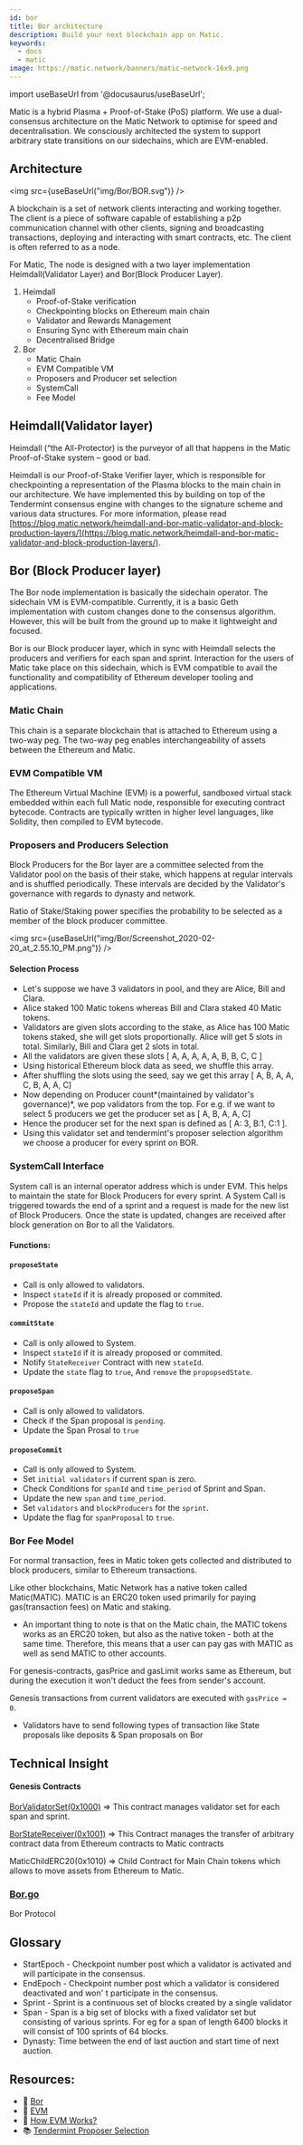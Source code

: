 ```yaml
---
id: bor
title: Bor architecture
description: Build your next blockchain app on Matic.
keywords:
  - docs
  - matic
image: https://matic.network/banners/matic-network-16x9.png 
---
```

import useBaseUrl from '@docusaurus/useBaseUrl';

Matic is a hybrid Plasma + Proof-of-Stake (PoS) platform. We use a dual-consensus architecture on the Matic Network to optimise for speed and decentralisation. We consciously architected the system to support arbitrary state transitions on our sidechains, which are EVM-enabled.

## Architecture

<img src={useBaseUrl("img/Bor/BOR.svg")} />

A blockchain is a set of network clients interacting and working together. The client is a piece of software capable of establishing a p2p communication channel with other clients, signing and broadcasting transactions, deploying and interacting with smart contracts, etc. The client is often referred to as a node.

For Matic, The node is designed with a two layer implementation Heimdall(Validator Layer) and Bor(Block Producer Layer).

1. Heimdall
    - Proof-of-Stake verification
    - Checkpointing blocks on Ethereum main chain
    - Validator and Rewards Management
    - Ensuring Sync with Ethereum main chain
    - Decentralised Bridge
2. Bor
    - Matic Chain
    - EVM Compatible VM
    - Proposers and Producer set selection
    - SystemCall
    - Fee Model

## Heimdall(Validator layer)

Heimdall (“the All-Protector) is the purveyor of all that happens in the Matic Proof-of-Stake system – good or bad.

Heimdall is our Proof-of-Stake Verifier layer, which is responsible for checkpointing a representation of the Plasma blocks to the main chain in our architecture. We have implemented this by building on top of the Tendermint consensus engine with changes to the signature scheme and various data structures. For more information, please read [https://blog.matic.network/heimdall-and-bor-matic-validator-and-block-production-layers/](https://blog.matic.network/heimdall-and-bor-matic-validator-and-block-production-layers/).

## **Bor (Block Producer layer)**

The Bor node implementation is basically the sidechain operator. The sidechain VM is EVM-compatible. Currently, it is a basic Geth implementation with custom changes done to the consensus algorithm. However, this will be built from the ground up to make it lightweight and focused.

Bor is our Block producer layer, which in sync with Heimdall selects the producers and verifiers for each span and sprint. Interaction for the users of Matic take place on this sidechain, which is EVM compatible to avail the functionality and compatibility of Ethereum developer tooling and applications. 

### Matic Chain

This chain is a separate blockchain that is attached to Ethereum using a two-way peg. The two-way peg enables interchangeability of assets between the Ethereum and Matic.

### EVM Compatible VM

The Ethereum Virtual Machine (EVM) is a powerful, sandboxed virtual stack embedded within each full Matic node, responsible for executing contract bytecode. Contracts are typically written in higher level languages, like Solidity, then compiled to EVM bytecode.

### Proposers and Producers Selection

Block Producers for the Bor layer are a committee selected from the Validator pool on the basis of their stake, which happens at regular intervals and is shuffled periodically. These intervals are decided by the Validator's governance with regards to dynasty and network.

Ratio of Stake/Staking power specifies the probability to be selected as a member of the block producer committee. 

<img src={useBaseUrl("img/Bor/Screenshot_2020-02-20_at_2.55.10_PM.png")} />

#### Selection Process

- Let's suppose we have 3 validators in pool, and they are Alice, Bill and Clara.
- Alice staked 100 Matic tokens whereas Bill and Clara staked 40 Matic tokens.
- Validators are given slots according to the stake, as Alice has 100 Matic tokens staked, she will get slots proportionally. Alice will get 5 slots in total. Similarly, Bill and Clara get 2 slots in total.
- All the validators are given these slots [ A, A, A, A, A, B, B, C, C ]
- Using historical Ethereum block data as seed, we shuffle this array.
- After shuffling the slots using the seed, say we get this array [ A, B, A, A, C, B, A, A, C]
- Now depending on Producer count*(maintained by validator's governance)*, we pop validators from the top. For e.g. if we want to select 5 producers we get the producer set as [ A, B, A, A, C]
- Hence the producer set for the next span is defined as [ A: 3, B:1, C:1 ].
- Using this validator set and tendermint's proposer selection algorithm we choose a producer for every sprint on BOR.

### SystemCall Interface

System call is an internal operator address which is under EVM. This helps to maintain the state for Block Producers for every sprint. A System Call is triggered towards the end of a sprint and a request is made for the new list of Block Producers. Once the state is updated, changes are received after block generation on Bor to all the Validators.

#### **Functions:**

#### `proposeState`

- Call is only allowed to validators.
- Inspect `stateId` if it is already proposed or commited.
- Propose the `stateId` and update the flag to `true`.

#### `commitState`

- Call is only allowed to System.
- Inspect `stateId` if it is already proposed or commited.
- Notify `StateReceiver` Contract with new `stateId`.
- Update the `state` flag to `true`, And `remove` the `propopsedState`.

#### `proposeSpan`

- Call is only allowed to validators.
- Check if the Span proposal is `pending`.
- Update the Span Prosal to `true`

#### `proposeCommit`

- Call is only allowed to System.
- Set `initial validators` if current span is zero.
- Check Conditions for `spanId` and `time_period` of Sprint and Span.
- Update the new `span` and `time_period`.
- Set `validators` and `blockProducers` for the `sprint`.
- Update the flag for `spanProposal` to `true`.

### Bor Fee Model

For normal transaction, fees in Matic token gets collected and distributed to block producers, similar to Ethereum transactions. 

Like other blockchains, Matic Network has a native token called Matic(MATIC). MATIC is an ERC20 token used primarily for paying gas(transaction fees) on Matic and staking. 

- An important thing to note is that on the Matic chain, the MATIC tokens works as an ERC20 token, but also as the native token - both at the same time. Therefore, this means that a user can pay gas with MATIC as well as send MATIC to other accounts.

For genesis-contracts, gasPrice and gasLimit works same as Ethereum, but during the execution it won't deduct the fees from sender's account.

Genesis transactions from current validators are executed with `gasPrice = 0`. 

- Validators have to send following types of transaction like State proposals like deposits & Span proposals on Bor

## Technical Insight

#### Genesis Contracts

[BorValidatorSet(0x1000)](https://github.com/maticnetwork/genesis-contracts/blob/master/contracts/BorValidatorSet.sol) ⇒ This contract manages validator set for each span and sprint.

[BorStateReceiver(0x1001)](https://github.com/maticnetwork/genesis-contracts/blob/master/contracts/StateReceiver.sol) ⇒ This Contract manages the transfer of arbitrary contract data from Ethereum contracts to Matic contracts

MaticChildERC20(0x1010) ⇒ Child Contract for Main Chain tokens which allows to move assets from Ethereum to Matic.

### [Bor.go](https://github.com/maticnetwork/bor/blob/master/consensus/bor/bor.go)

Bor Protocol

## Glossary

- StartEpoch - Checkpoint number post which a validator is activated and will participate in the consensus.
- EndEpoch - Checkpoint number post which a validator is considered deactivated and won' t participate in the consensus.
- Sprint - Sprint is a continuous set of blocks created by a single validator
- Span -  Span is a big set of blocks with a fixed validator set but consisting of various sprints. For eg for a span of length 6400 blocks it will consist of 100 sprints of 64 blocks.
- Dynasty: Time between the end of last auction and start time of next auction.

## Resources:

- :ledger: [Bor](https://github.com/maticnetwork/bor)
- :blue_book: [EVM](https://www.bitrates.com/guides/ethereum/what-is-the-unstoppable-world-computer)
- :green_book: [How EVM Works?](https://medium.com/mycrypto/the-ethereum-virtual-machine-how-does-it-work-9abac2b7c9e)
- :books: [Tendermint Proposer Selection](https://docs.tendermint.com/master/spec/reactors/consensus/proposer-selection.html)